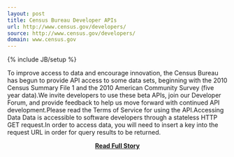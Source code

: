 ```yaml
---
layout: post
title: Census Bureau Developer APIs
url: http://www.census.gov/developers/
source: http://www.census.gov/developers/
domain: www.census.gov
---
```

{% include JB/setup %}<p>To improve access to data and encourage innovation, the Census Bureau has  begun to provide API access to some data sets, beginning with the 2010 Census  Summary File 1 and the 2010 American Community Survey (five year data).We invite developers to use these beta APIs, join our Developer Forum,  and provide feedback to help us move forward with continued API development.Please read the Terms of Service for using the API.Accessing Data
  Data is accessible to software developers through a stateless HTTP GET request.In order to access data, you will need to insert a key into the request URL in order for query results to be returned.</p>
<center><p><a href="http://www.census.gov/developers/" style='padding:25px; font-sze:18px; font-weight: bold;'>Read Full Story</a></p></center>
